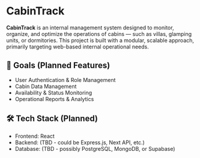 # CabinTrack

**CabinTrack** is an internal management system designed to monitor, organize, and optimize the operations of cabins — such as villas, glamping units, or dormitories. This project is built with a modular, scalable approach, primarily targeting web-based internal operational needs.

## 🚀 Goals (Planned Features)

-   User Authentication & Role Management
-   Cabin Data Management
-   Availability & Status Monitoring
-   Operational Reports & Analytics

## 🛠️ Tech Stack (Planned)

-   Frontend: React
-   Backend: (TBD - could be Express.js, Next API, etc.)
-   Database: (TBD - possibly PostgreSQL, MongoDB, or Supabase)
